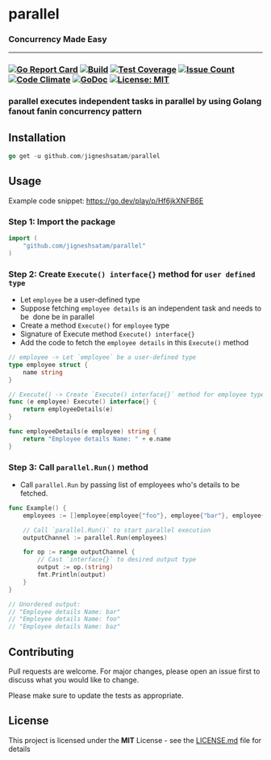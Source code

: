 # parallel
### **Concurrency Made Easy**
***
### [![Go Report Card](https://goreportcard.com/badge/github.com/JigneshSatam/parallel)](https://goreportcard.com/report/github.com/JigneshSatam/parallel) [![Build](https://github.com/JigneshSatam/parallel/actions/workflows/go.yml/badge.svg)](https://github.com/JigneshSatam/parallel/actions/workflows/go.yml) <!--[![Build Status](https://api.travis-ci.org/JigneshSatam/parallel.svg?branch=master)](https://travis-ci.org/JigneshSatam/parallel)--> [![Test Coverage](https://api.codeclimate.com/v1/badges/20812caef2634511a1e6/test_coverage)](https://codeclimate.com/github/JigneshSatam/parallel/test_coverage) [![Issue Count](https://codeclimate.com/github/JigneshSatam/parallel/badges/issue_count.svg)](https://codeclimate.com/github/JigneshSatam/parallel) [![Code Climate](https://codeclimate.com/github/JigneshSatam/parallel/badges/gpa.svg)](https://codeclimate.com/github/JigneshSatam/parallel) [![GoDoc](https://godoc.org/github.com/JigneshSatam/parallel?status.svg)](https://godoc.org/github.com/JigneshSatam/parallel) <!--[![Sourcegraph](https://sourcegraph.com/github.com/JigneshSatam/parallel/-/badge.svg)](https://sourcegraph.com/github.com/JigneshSatam/parallel?badge)--> [![License: MIT](https://img.shields.io/badge/License-MIT-blue.svg)](https://github.com/JigneshSatam/parallel/blob/master/LICENSE)

### **parallel executes independent tasks in parallel by using Golang fanout fanin concurrency pattern**

## Installation

```go
go get -u github.com/jigneshsatam/parallel
```

## Usage

Example code snippet: https://go.dev/play/p/Hf6jkXNFB6E

### Step 1: Import the package
```go
import (
	"github.com/jigneshsatam/parallel"
)
```

### Step 2: Create `Execute() interface{}` method for `user defined type`

- Let `employee` be a user-defined type
- Suppose fetching `employee details` is an independent task and needs to be  done be in parallel
- Create a method `Execute()` for `employee` type
- Signature of Execute method `Execute() interface{}`
- Add the code to fetch the `employee details` in this `Execute()` method
```go
// employee -> Let `employee` be a user-defined type
type employee struct {
	name string
}

// Execute() -> Create `Execute() interface{}` method for employee type
func (e employee) Execute() interface{} {
	return employeeDetails(e)
}

func employeeDetails(e employee) string {
	return "Employee details Name: " + e.name
}
```

### Step 3: Call `parallel.Run()` method

- Call `parallel.Run` by passing list of employees who's details to be fetched.
```go
func Example() {
	employees := []employee{employee{"foo"}, employee{"bar"}, employee{"baz"}}

	// Call `parallel.Run()` to start parallel execution
	outputChannel := parallel.Run(employees)

	for op := range outputChannel {
		// Cast `interface{}` to desired output type
		output := op.(string)
		fmt.Println(output)
	}
}

// Unordered output:
// "Employee details Name: bar"
// "Employee details Name: foo"
// "Employee details Name: baz"
```

## Contributing
Pull requests are welcome. For major changes, please open an issue first to discuss what you would like to change.

Please make sure to update the tests as appropriate.

## License
This project is licensed under the **MIT** License - see the [LICENSE.md](https://github.com/JigneshSatam/parallel/blob/master/LICENSE) file for details
